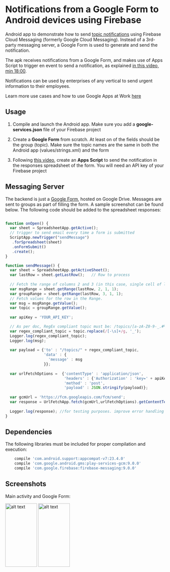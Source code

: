 # Notifications from a Google Form to Android devices using Firebase #
Android app to demonstrate how to send [topic notifications](https://firebase.google.com/docs/notifications/android/console-topics#set_up_the_sdk) using Firebase Cloud Messaging (formerly Google Cloud Messaging).
Instead of a 3rd-party messaging server, a Google Form is used to generate and send the notification.

The apk receives notifications from a Google Form, and makes use of Apps Script to trigger en event to send a notification, as explained [in this video, min 18:00](https://www.youtube.com/watch?v=RSgMEtRl0sw).

Notifications can be used by enterprises of any vertical to send urgent information to their employees. 

Learn more use cases and how to use Google Apps at Work [here](https://apps.google.com/learning-center/use-at-work/)


## Usage

1) Compile and launch the Android app. Make sure you add a **google-services.json** file of your Firebase project

2) Create a **Google Form** from scratch. At least on of the fields should be the group (topic). Make sure the topic names are the same in both the Android app (values/strings.xml) and the form

3) Following [this video](https://www.youtube.com/watch?v=RSgMEtRl0sw), create an **Apps Script** to send the notification in the responses spreadsheet of the form. You will need an API key of your Firebase project


## Messaging Server

The backend is just a [Google Form](https://www.google.es/intl/es/forms/about/), hosted on Google Drive. Messages are sent to groups as part of filling the form. A sample screenshot can be found below.
The following code should be added to the spreadsheet responses:

```javascript

function onOpen() {
  var sheet = SpreadsheetApp.getActive();
  // trigger to send email every time a form is submitted
  ScriptApp.newTrigger("sendMessage")
   .forSpreadsheet(sheet)
   .onFormSubmit()
   .create();
}

function sendMessage() {
  var sheet = SpreadsheetApp.getActiveSheet();
  var lastRow = sheet.getLastRow();   // Row to process
  
  // Fetch the range of columns 2 and 3 (in this case, single cell of last row)
  var msgRange = sheet.getRange(lastRow, 2, 1, 1); 
  var groupRange = sheet.getRange(lastRow, 3, 1, 1);
  // Fetch values for the row in the Range.
  var msg = msgRange.getValue();
  var topic = groupRange.getValue();  
  
  var apiKey = 'YOUR_API_KEY';

  // As per doc, RegEx compliant topic must be: /topics/[a-zA-Z0-9-_.#%]+
  var regex_compliant_topic = topic.replace(/[-\s]+/g, '_');
  Logger.log(regex_compliant_topic);
  Logger.log(msg); 
  
  var payload = {'to' : "/topics/" + regex_compliant_topic,
                 'data' : {
                   'message' : msg
                 }};
  
  var urlFetchOptions =  {'contentType' : 'application/json',
                          'headers' : {'Authorization' : 'key=' + apiKey},
                          'method' : 'post',
                          'payload' : JSON.stringify(payload)};
  
  var gcmUrl = 'https://fcm.googleapis.com/fcm/send';
  var response = UrlFetchApp.fetch(gcmUrl,urlFetchOptions).getContentText()
  
  Logger.log(response); //for testing purposes. improve error handling here
}

```

## Dependencies

The following libraries must be included for proper compilation and execution:

```groovy  
    compile 'com.android.support:appcompat-v7:23.4.0'
    compile 'com.google.android.gms:play-services-gcm:9.0.0'
    compile 'com.google.firebase:firebase-messaging:9.0.0'
```


## Screenshots

Main activity and Google Form:

<img src="https://raw.githubusercontent.com/rafaelsf80/firebase-notifications-for-work/master/screenshots/main.png" alt="alt text" width="100" height="200">
<img src="https://raw.githubusercontent.com/rafaelsf80/firebase-notifications-for-work/master/screenshots/form.png" alt="alt text" width="100" height="200">
